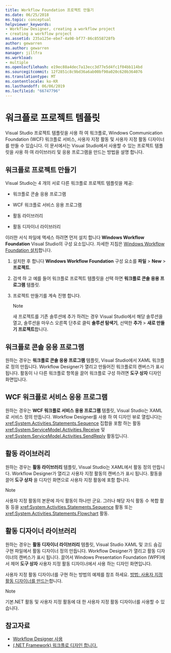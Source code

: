 ```yaml
---
title: Workflow Foundation 프로젝트 만들기
ms.date: 06/25/2018
ms.topic: conceptual
helpviewer_keywords:
- Workflow Designer, creating a workflow project
- creating a workflow project
ms.assetid: 235a125e-ebe7-4a98-bf77-86c8558728fb
author: gewarren
ms.author: gewarren
manager: jillfra
ms.workload:
- multiple
ms.openlocfilehash: e19ec88a4dec7a13ecc3d77e5d4fc1f04bb114bd
ms.sourcegitcommit: 12f2851c8c9bd36a6ab00bf90a020c620b364076
ms.translationtype: MT
ms.contentlocale: ko-KR
ms.lasthandoff: 06/06/2019
ms.locfileid: "66747796"
---
```

# <a name="workflow-project-templates"></a>워크플로 프로젝트 템플릿

Visual Studio 프로젝트 템플릿을 사용 하 여 워크플로, Windows Communication Foundation (WCF) 워크플로 서비스, 사용자 지정 활동 및 사용자 지정 활동 디자이너를 만들 수 있습니다. 이 문서에서는 Visual Studio에서 사용할 수 있는 프로젝트 템플릿을 사용 하 여 라이브러리 및 응용 프로그램을 만드는 방법을 설명 합니다.

## <a name="create-a-workflow-project"></a>워크플로 프로젝트 만들기

Visual Studio는 4 개의 서로 다른 워크플로 프로젝트 템플릿을 제공:

- 워크플로 콘솔 응용 프로그램

- WCF 워크플로 서비스 응용 프로그램

- 활동 라이브러리

- 활동 디자이너 라이브러리

이러한 서식 파일에 액세스 하려면 먼저 설치 합니다 **Windows Workflow Foundation** Visual Studio의 구성 요소입니다. 자세한 지침은 [Windows Workflow Foundation 설치](developing-applications-with-the-workflow-designer.md#install-windows-workflow-foundation)합니다.

1. 설치한 후 합니다 **Windows Workflow Foundation** 구성 요소를 **파일** > **New** > **프로젝트**.

1. 검색 하 고 예를 들어 워크플로 프로젝트 템플릿을 선택 하면 **워크플로 콘솔 응용 프로그램** 템플릿.

1. 프로젝트 만들기를 계속 진행 합니다.

   > [!NOTE]
   > 새 프로젝트를 기존 솔루션에 추가 하려는 경우 Visual Studio에서 해당 솔루션을 열고, 솔루션을 마우스 오른쪽 단추로 클릭 **솔루션 탐색기**, 선택한 **추가** > **새로 만들기 프로젝트**합니다.

## <a name="workflow-console-app"></a>워크플로 콘솔 응용 프로그램

원하는 경우는 **워크플로 콘솔 응용 프로그램** 템플릿, Visual Studio에서 XAML 워크플로 정의 만듭니다. Workflow Designer가 열리고 만들어진 워크플로의 캔버스가 표시 됩니다. 활동이 나 다른 워크플로 항목을 끌어 워크플로 구성 하려면 **도구 상자** 디자인 화면입니다.

## <a name="wcf-workflow-service-app"></a>WCF 워크플로 서비스 응용 프로그램

원하는 경우는 **WCF 워크플로 서비스 응용 프로그램** 템플릿, Visual Studio는 XAML로 서비스 정의 만듭니다. Workflow Designer를 사용 하 여 디자인 뷰로 열립니다는 <xref:System.Activities.Statements.Sequence> 집합을 포함 하는 활동 <xref:System.ServiceModel.Activities.Receive> 및 <xref:System.ServiceModel.Activities.SendReply> 활동입니다.

## <a name="activity-library"></a>활동 라이브러리

원하는 경우는 **활동 라이브러리** 템플릿, Visual Studio는 XAML에서 활동 정의 만듭니다. Workflow Designer가 열리고 사용자 지정 활동의 캔버스가 표시 됩니다. 활동을 끌어 **도구 상자** 을 디자인 화면으로 사용자 지정 활동에 포함 합니다.

> [!NOTE]
> 사용자 지정 활동의 본문에 자식 활동이 하나만 군요. 그러나 해당 자식 활동 수 복합 활동 등을 <xref:System.Activities.Statements.Sequence> 활동 또는 <xref:System.Activities.Statements.Flowchart> 활동.

## <a name="activity-designer-library"></a>활동 디자이너 라이브러리

원하는 경우는 **활동 디자이너 라이브러리** 템플릿, Visual Studio XAML 및 코드 숨김 구현 파일에서 활동 디자이너 정의 만듭니다. Workflow Designer가 열리고 활동 디자이너의 캔버스가 표시 됩니다. 끌어서 Windows Presentation Foundation (WPF)에서 제어 **도구 상자** 사용자 지정 활동 디자이너에서 사용 하는 디자인 화면입니다.

사용자 지정 활동 디자이너를 구현 하는 방법의 예제를 참조 하세요. [방법: 사용자 지정 활동 디자이너를 만드는](/dotnet/framework/windows-workflow-foundation/how-to-create-a-custom-activity-designer)합니다.

> [!NOTE]
> 기본.NET 활동 및 사용자 지정 활동에 대 한 사용자 지정 활동 디자이너를 사용할 수 있습니다.

## <a name="see-also"></a>참고자료

- [Workflow Designer 사용](developing-applications-with-the-workflow-designer.md)
- [(.NET Framework) 워크플로 디자인 합니다.](/dotnet/framework/windows-workflow-foundation/designing-workflows)